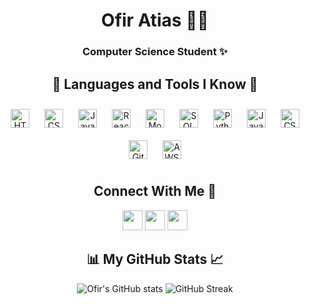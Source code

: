 <h1 align="center"> Ofir Atias 👩‍💻 </h1>
<h3 align="center"> Computer Science Student ✨ </h3>

<h2 align="center"> 🎀 Languages and Tools I Know 🎀 </h2>

<div align="center">
  <img alt="HTML" width="30px" style="padding: 10px;" src="https://cdn.jsdelivr.net/gh/devicons/devicon/icons/html5/html5-plain.svg" />
  <img alt="CSS" width="30px" style="padding: 10px;" src="https://cdn.jsdelivr.net/gh/devicons/devicon/icons/css3/css3-plain.svg" />
  <img alt="JavaScript" width="30px" style="padding: 10px;" src="https://cdn.jsdelivr.net/gh/devicons/devicon/icons/javascript/javascript-plain.svg" />
  <img alt="React" width="30px" style="padding: 10px;" src="https://cdn.jsdelivr.net/gh/devicons/devicon/icons/react/react-original.svg" />
  <img alt="MongoDB" width="30px" style="padding: 10px;" src="https://www.svgrepo.com/show/331488/mongodb.svg" />
  <img alt="SQL" width="30px" style="padding: 10px;" src="https://www.svgrepo.com/show/331760/sql-database-generic.svg" />
  <img alt="Python" width="30px" style="padding: 10px;" src="https://cdn.jsdelivr.net/gh/devicons/devicon/icons/python/python-plain.svg" />
  <img alt="Java" width="30px" style="padding: 10px;" src="https://cdn.jsdelivr.net/gh/devicons/devicon/icons/java/java-original.svg"/>
  <img alt="CSharp" width="30px" style="padding: 10px;" src="https://www.svgrepo.com/show/353622/c-sharp.svg" />
  <img alt="GitHub" width="30px" style="padding: 10px;" src="https://www.svgrepo.com/show/475654/github-color.svg" />
  <img alt="AWS" width="30px" style="padding: 10px;" src="https://www.svgrepo.com/show/448266/aws.svg" />
</div>

<h2 align="center"> Connect With Me 💖 </h2>

<p align="center">
  <a href="https://www.linkedin.com/in/ofir-atias-394347321/" target="_blank" rel="noreferrer"><img src="https://raw.githubusercontent.com/danielcranney/readme-generator/main/public/icons/socials/linkedin.svg" width="32" height="32" /></a>
  <a href="https://www.github.com/OfirAtias" target="_blank" rel="noreferrer"><img src="https://raw.githubusercontent.com/danielcranney/readme-generator/main/public/icons/socials/github-dark.svg" width="32" height="32" /></a>
  <a href="https://discord.com/users/ofiratias19_34957" target="_blank" rel="noreferrer"><img src="https://raw.githubusercontent.com/danielcranney/readme-generator/main/public/icons/socials/discord.svg" width="32" height="32" /></a>
</p>

<h2 align="center"> 📊 My GitHub Stats 📈 </h2>

<p align="center">
  <img src="https://github-readme-stats.vercel.app/api?username=OfirAtias&show_icons=true&bg_color=FBF7F700&title_color=FF69B4&text_color=4A4A4A&icon_color=FFD1DC&hide_border=true" alt="Ofir's GitHub stats"/>
  <img src="https://streak-stats.demolab.com/?user=OfirAtias&bg_color=FBF7F700&title_color=FF69B4&text_color=4A4A4A&border_color=FFC0CB&ring=FF69B4&hide_border=true" alt="GitHub Streak"/>
</p>
